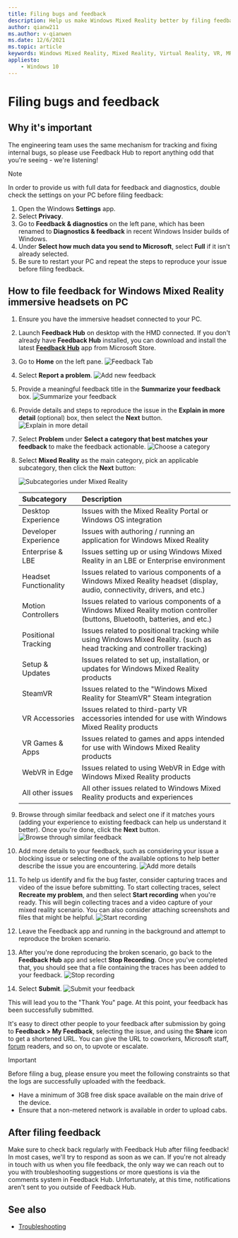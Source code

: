 ```yaml
---
title: Filing bugs and feedback
description: Help us make Windows Mixed Reality better by filing feedback using the correct categories in the Feedback Hub app.
author: qianw211
ms.author: v-qianwen
ms.date: 12/6/2021
ms.topic: article
keywords: Windows Mixed Reality, Mixed Reality, Virtual Reality, VR, MR, Feedback, Feedback Hub, bugs
appliesto:
    - Windows 10
---
```


# Filing bugs and feedback

## Why it's important

The engineering team uses the same mechanism for tracking and fixing internal bugs, so please use Feedback Hub to report anything odd that you're seeing - we're listening!

>[!Note]
>In order to provide us with full data for feedback and diagnostics, double check the settings on your PC before filing feedback: <ol> <li> Open the Windows **Settings** app. </li> <li> Select **Privacy**. </li> <li> Go to **Feedback & diagnostics** on the left pane, which has been renamed to **Diagnostics & feedback** in recent Windows Insider builds of Windows. </li> <li> Under **Select how much data you send to Microsoft**, select **Full** if it isn't already selected. </li> <li> Be sure to restart your PC and repeat the steps to reproduce your issue before filing feedback. </li> <ol>

## How to file feedback for Windows Mixed Reality immersive headsets on PC

1. Ensure you have the immersive headset connected to your PC.
2. Launch **Feedback Hub** on desktop with the HMD connected. If you don't already have **Feedback Hub** installed, you can download and install the latest [**Feedback Hub**](https://www.microsoft.com/p/feedback-hub/9nblggh4r32n?rtc=1&activetab=pivot:overviewtab) app from Microsoft Store.
3. Go to **Home** on the left pane. ![Feedback Tab](images/step-003.png) 
4. Select **Report a problem**. ![Add new feedback](images/step-004.png)
5. Provide a meaningful feedback title in the **Summarize your feedback** box. ![Summarize your feedback](images/step-005.png)
6. Provide details and steps to reproduce the issue in the **Explain in more detail** (optional) box, then select the **Next** button. ![Explain in more detail](images/step-006.png)
7. Select **Problem** under **Select a category that best matches your feedback** to make the feedback actionable. ![Choose a category](images/step-007.png)
8. Select **Mixed Reality** as the main category, pick an applicable subcategory, then click the **Next** button:

    ![Subcategories under Mixed Reality](images/step-008.png)

   | Subcategory | Description |
   |:-------------|:-------------|
   | Desktop Experience | Issues with the Mixed Reality Portal or Windows OS integration |
   | Developer Experience | Issues with authoring / running an application for Windows Mixed Reality |
   | Enterprise & LBE | Issues setting up or using Windows Mixed Reality in an LBE or Enterprise environment |
   | Headset Functionality | Issues related to various components of a Windows Mixed Reality headset (display, audio, connectivity, drivers, and etc.)  |
   | Motion Controllers | Issues related to various components of a Windows Mixed Reality motion controller (buttons, Bluetooth, batteries, and etc.) |
   | Positional Tracking | Issues related to positional tracking while using Windows Mixed Reality. (such as head tracking and controller tracking) |
   | Setup & Updates | Issues related to set up, installation, or updates for Windows Mixed Reality products |
   | SteamVR  | Issues related to the "Windows Mixed Reality for SteamVR" Steam integration |
   | VR Accessories | Issues related to third-party VR accessories intended for use with Windows Mixed Reality products |
   | VR Games & Apps | Issues related to games and apps intended for use with Windows Mixed Reality products |
   | WebVR in Edge  | Issues related to using WebVR in Edge with Windows Mixed Reality products |
   | All other issues  | All other issues related to Windows Mixed Reality products and experiences |

9. Browse through similar feedback and select one if it matches yours (adding your experience to existing feedback can help us understand it better). Once you're done, click the **Next** button. ![Browse through similar feedback](images/step-009.png)
10. Add more details to your feedback, such as considering your issue a blocking issue or selecting one of the available options to help better describe the issue you are encountering. ![Add more details](images/step-010.png)
11. To help us identify and fix the bug faster, consider capturing traces and video of the issue before submitting. To start collecting traces, select **Recreate my problem**, and then select **Start recording** when you're ready. This will begin collecting traces and a video capture of your mixed reality scenario. You can also consider attaching screenshots and files that might be helpful. 
![Start recording](images/step-011.png)
12. Leave the Feedback app and running in the background and attempt to reproduce the broken scenario. 
13. After you're done reproducing the broken scenario, go back to the **Feedback Hub** app and select **Stop Recording**. Once you've completed that, you should see that a file containing the traces has been added to your feedback. ![Stop recording](images/step-013.png)
14. Select **Submit**. ![Submit your feedback](images/step-014.png)

This will lead you to the "Thank You" page. At this point, your feedback has been successfully submitted.

It's easy to direct other people to your feedback after submission by going to **Feedback > My Feedback**, selecting the issue, and using the **Share** icon to get a shortened URL. You can give the URL to coworkers, Microsoft staff, [forum](https://forums.hololens.com/) readers, and so on, to upvote or escalate.

> [!IMPORTANT]
> Before filing a bug, please ensure you meet the following constraints so that the logs are successfully uploaded with the feedback.
>    * Have a minimum of 3GB free disk space available on the main drive of the device.
>    * Ensure that a non-metered network is available in order to upload cabs.

## After filing feedback

Make sure to check back regularly with Feedback Hub after filing feedback! In most cases, we'll try to respond as soon as we can. If you're not already in touch with us when you file feedback, the only way we can reach out to you with troubleshooting suggestions or more questions is via the comments system in Feedback Hub. Unfortunately, at this time, notifications aren't sent to you outside of Feedback Hub.

## See also

* [Troubleshooting](troubleshooting-windows-mixed-reality.md)